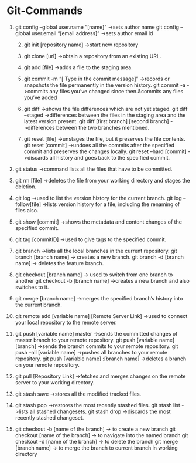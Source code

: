 # Git-Commands

1. git config –global user.name “[name]” ->sets author name
     git config –global user.email “[email address]” ->sets author email id

   2. git init [repository name] ->start new repository

   3. git clone [url] ->obtain a repository from an existing URL.

   4. git add [file] ->adds a file to the staging area.

   5. git commit -m “[ Type in the commit message]” ->records or snapshots the file permanently in the version history.
     git commit -a ->commits any files you’ve changed since then.&commits any files you’ve added

   6. git diff ->shows the file differences which are not yet staged.
     git diff –staged ->differences between the files in the staging area and the latest version present.
     git diff [first branch] [second branch] ->differences between the two branches mentioned.

   7. git reset [file] ->unstages the file, but it preserves the file contents.
     git reset [commit] ->undoes all the commits after the specified commit and preserves the changes locally.
     git reset –hard [commit] ->discards all history and goes back to the specified commit.

  8. git status ->command lists all the files that have to be committed.

  9. git rm [file] ->deletes the file from your working directory and stages the deletion.

   10. git log ->used to list the version history for the current branch.
    git log –follow[file] ->lists version history for a file, including the renaming of files also.

   11. git show [commit] ->shows the metadata and content changes of the specified commit.

   12. git tag [commitID] ->used to give tags to the specified commit.

   13. git branch ->lists all the local branches in the current repository.
    git branch [branch name] -> creates a new branch.
    git branch -d [branch name] -> deletes the feature branch.

   14. git checkout [branch name] -> used to switch from one branch to another
    git checkout -b [branch name] ->creates a new branch and also switches to it.

   15. git merge [branch name] ->merges the specified branch’s history into the current branch.

   16. git remote add [variable name] [Remote Server Link] ->used to connect your local repository to the remote server.

   17. git push [variable name] master ->sends the committed changes of master branch to your remote repository.
    git push [variable name] [branch] ->sends the branch commits to your remote repository.
    git push –all [variable name] ->pushes all branches to your remote repository.
    git push [variable name] :[branch name] ->deletes a branch on your remote repository.

   18. git pull [Repository Link] ->fetches and merges changes on the remote server to your working directory.

   19. git stash save ->stores all the modified tracked files.

   20. git stash pop ->restores the most recently    stashed files.
      git stash list ->lists all stashed changesets.
     git stash drop ->discards the most recently stashed changeset.
   21. git checkout -b [name of the branch] -> to create a new branch
     git checkout [name of the branch] -> to navigate into the named branch
     git checkout -d [name of the branch] -> to delete the branch
     git merge [branch name] -> to merge the branch to current branch in working directory